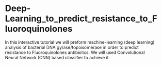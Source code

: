 # Deep-Learning_to_predict_resistance_to_Fluoroquinolones
In this interactive tutorial we will preform machine-learning (deep learning) analysis of bacterial DNA gyrase/topoisomerase in order to predict resistance to Fluoroquinolones antibiotics. We will used Convolutional Neural Network (CNN) based classifier to achieve it.
